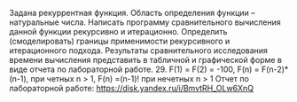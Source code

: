 Задана рекуррентная функция. Область определения функции – натуральные числа. Написать программу сравнительного
вычисления данной функции рекурсивно и итерационно. Определить (смоделировать) границы применимости рекурсивного
и итерационного подхода. Результаты сравнительного исследования времени вычисления представить в табличной и
графической форме в виде отчета по лабораторной работе.
29. F(1) = F(2) = -100, F(n) = F(n-2)*(n-1), при четных n > 1, F(n) =(n-1)! при нечетных n > 1
Отчет по лабораторной работе:
https://disk.yandex.ru/i/BmvtRH_OLw6XnQ
